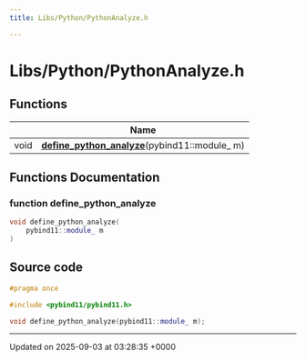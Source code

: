 ```yaml
---
title: Libs/Python/PythonAnalyze.h

---
```


# Libs/Python/PythonAnalyze.h



## Functions

|                | Name           |
| -------------- | -------------- |
| void | **[define_python_analyze](../Files/PythonAnalyze_8h.md#function-define-python-analyze)**(pybind11::module_ m) |


## Functions Documentation

### function define_python_analyze

```cpp
void define_python_analyze(
    pybind11::module_ m
)
```




## Source code

```cpp
#pragma once

#include <pybind11/pybind11.h>

void define_python_analyze(pybind11::module_ m);
```


-------------------------------

Updated on 2025-09-03 at 03:28:35 +0000
